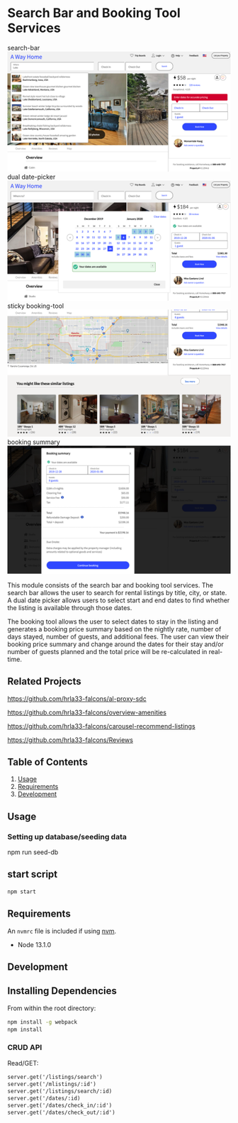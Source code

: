 # Search Bar and Booking Tool Services
search-bar
![alt text](/public/image4.png)
dual date-picker
![alt text](/public/image1.png)
sticky booking-tool
![alt text](/public/image3.png)
booking summary
![alt text](/public/image2.png)

This module consists of the search bar and booking tool services. The search bar allows the user to search for rental listings by title, city, or state. A dual date picker allows users to select start and end dates to find whether the listing is available through those dates.

The booking tool allows the user to select dates to stay in the listing and generates a booking price summary based on the nightly rate, number of days stayed, number of guests, and additional fees. The user can view their booking price summary and change around the dates for their stay and/or number of guests planned and the total price will be re-calculated in real-time.

## Related Projects
https://github.com/hrla33-falcons/al-proxy-sdc

https://github.com/hrla33-falcons/overview-amenities

https://github.com/hrla33-falcons/carousel-recommend-listings

https://github.com/hrla33-falcons/Reviews

## Table of Contents

1. [Usage](#Usage)
1. [Requirements](#requirements)
1. [Development](#development)

## Usage

### Setting up database/seeding data

npm run seed-db

## start script

```sh
npm start
```

## Requirements

An `nvmrc` file is included if using [nvm](https://github.com/creationix/nvm).

- Node 13.1.0

## Development

## Installing Dependencies

From within the root directory:

```sh
npm install -g webpack
npm install
```

### CRUD API

Read/GET:
```
server.get('/listings/search')
server.get('/mlistings/:id')
server.get('/listings/search/:id)
server.get('/dates/:id)
server.get('/dates/check_in/:id')
server.get('/dates/check_out/:id')
```